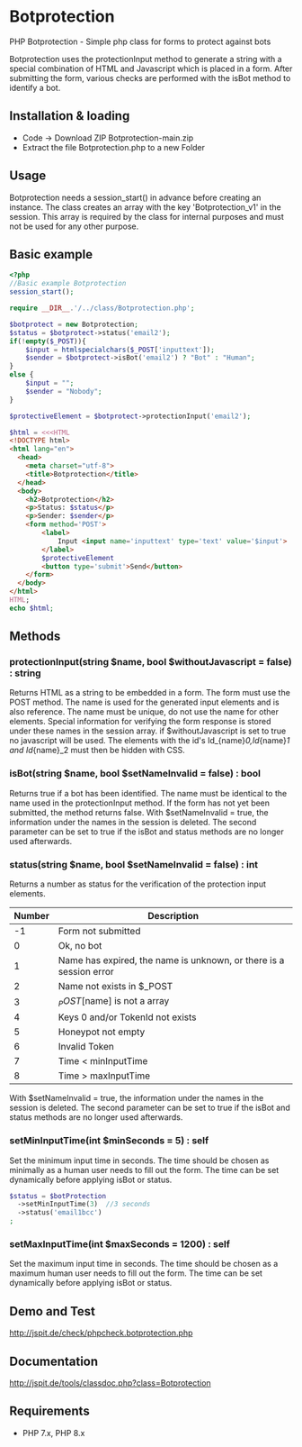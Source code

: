 # Botprotection
PHP Botprotection - Simple php class for forms to protect against bots

Botprotection uses the protectionInput method to generate a string with a special combination of HTML and Javascript which is placed in a form.
After submitting the form, various checks are performed with the isBot method to identify a bot.

## Installation & loading

- Code -> Download ZIP Botprotection-main.zip
- Extract the file Botprotection.php to a new Folder 

## Usage

Botprotection needs a session_start() in advance before creating an instance.
The class creates an array with the key 'Botprotection_v1' in the session.
This array is required by the class for internal purposes and must not be used for any other purpose.

## Basic example

```php
<?php
//Basic example Botprotection
session_start();

require __DIR__.'/../class/Botprotection.php';

$botprotect = new Botprotection;
$status = $botprotect->status('email2');
if(!empty($_POST)){
    $input = htmlspecialchars($_POST['inputtext']);
    $sender = $botprotect->isBot('email2') ? "Bot" : "Human";
}
else {
    $input = "";
    $sender = "Nobody";
}

$protectiveElement = $botprotect->protectionInput('email2');

$html = <<<HTML
<!DOCTYPE html>
<html lang="en">
  <head>
    <meta charset="utf-8">
    <title>Botprotection</title>
  </head>
  <body>
    <h2>Botprotection</h2>
    <p>Status: $status</p>
    <p>Sender: $sender</p>
    <form method='POST'>
        <label>
            Input <input name='inputtext' type='text' value='$input'>
        </label>
        $protectiveElement
        <button type='submit'>Send</button>
    </form>
  </body>
</html>
HTML;
echo $html;
```

## Methods

### protectionInput(string $name, bool $withoutJavascript = false) : string

Returns HTML as a string to be embedded in a form.
The form must use the POST method. 
The name is used for the generated input elements and is also reference.
The name must be unique, do not use the name for other elements.
Special information for verifying the form response is stored under these names in the session array.
if $withoutJavascript is set to true no javascript will be used. 
The elements with the id's Id_{name}_0,Id_{name}_1 and Id_{name}_2 must then be hidden with CSS.

### isBot(string $name, bool $setNameInvalid = false) : bool

Returns true if a bot has been identified. 
The name must be identical to the name used in the protectionInput method.
If the form has not yet been submitted, the method returns false.
With $setNameInvalid = true, the information under the names in the session is deleted.
The second parameter can be set to true if the isBot and status methods are no longer used afterwards.

### status(string $name, bool $setNameInvalid = false) : int
Returns a number as status for the verification of the protection input elements. 

 Number | Description                   
 -------| ------------------------------ 
-1      | Form not submitted       
 0      | Ok, no bot 
 1      | Name has expired, the name is unknown, or there is a session error
 2      | Name not exists in $_POST
 3      | $_POST[$name] is not a array
 4      | Keys 0 and/or TokenId not exists
 5      | Honeypot not empty
 6      | Invalid Token
 7      | Time < minInputTime
 8      | Time > maxInputTime

With $setNameInvalid = true, the information under the names in the session is deleted.
The second parameter can be set to true if the isBot and status methods are no longer used afterwards.

### setMinInputTime(int $minSeconds = 5) : self

Set the minimum input time in seconds. 
The time should be chosen as minimally as a human user needs to fill out the form.
The time can be set dynamically before applying isBot or status.

```php
$status = $botProtection
  ->setMinInputTime(3)  //3 seconds
  ->status('email1bcc')
;
```

### setMaxInputTime(int $maxSeconds = 1200) : self

Set the maximum input time in seconds.
The time should be chosen as a maximum human user needs to fill out the form.
The time can be set dynamically before applying isBot or status.

## Demo and Test
http://jspit.de/check/phpcheck.botprotection.php

## Documentation
http://jspit.de/tools/classdoc.php?class=Botprotection

## Requirements

- PHP 7.x, PHP 8.x